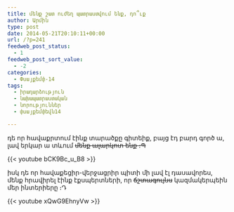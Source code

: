 ```yaml
---
title: մենք շատ ուժեղ պատրաստվում ենք, դո՞ւք
author: Արմին
type: post
date: 2014-05-21T20:10:11+00:00
url: /?p=241
feedweb_post_status:
  - 1
feedweb_post_sort_value:
  - -2
categories:
  - Փսայքեմփ-14
tags:
  - իրադարձություն
  - նախապատրաստական
  - նորություններ
  - փսայքեմփեվն14

---
```

դե որ հավաքրտում էինք տարածքը գիտեիք, բայց էդ բարդ գործ ա, լավ երկար ա տևում <del datetime="2014-05-21T20:02:25+00:00">մենք ալարկոտ ենք ։Պ</del>
  
{{< youtube bCK9Bc_u_B8 >}}

իսկ դե որ հավաքեցիր-վերջացրիր պիտի մի լավ էլ դասավորես, մենք հրավիրել էինք էքսպերտների, որ <del datetime="2014-05-21T20:02:25+00:00">ճշտագույնս</del> կազմակերպեին մեր ինտերիերը ։Դ
  
{{< youtube xQwG9EhnyVw >}}
